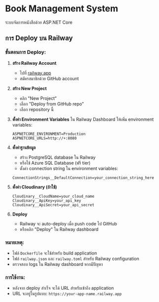 # Book Management System

ระบบจัดการหนังสือด้วย ASP.NET Core

## การ Deploy บน Railway

### ขั้นตอนการ Deploy:

1. **สร้าง Railway Account**
   - ไปที่ [railway.app](https://railway.app)
   - สมัครสมาชิกด้วย GitHub account

2. **สร้าง New Project**
   - คลิก "New Project"
   - เลือก "Deploy from GitHub repo"
   - เลือก repository นี้

3. **ตั้งค่า Environment Variables**
   ใน Railway Dashboard ให้เพิ่ม environment variables:
   ```
   ASPNETCORE_ENVIRONMENT=Production
   ASPNETCORE_URLS=http://+:8080
   ```

4. **ตั้งค่าฐานข้อมูล**
   - สร้าง PostgreSQL database ใน Railway
   - หรือใช้ Azure SQL Database (ฟรี tier)
   - ตั้งค่า connection string ใน environment variables:
   ```
   ConnectionStrings__DefaultConnection=your_connection_string_here
   ```

5. **ตั้งค่า Cloudinary (ถ้าใช้)**
   ```
   Cloudinary__CloudName=your_cloud_name
   Cloudinary__ApiKey=your_api_key
   Cloudinary__ApiSecret=your_api_secret
   ```

6. **Deploy**
   - Railway จะ auto-deploy เมื่อ push code ไป GitHub
   - หรือคลิก "Deploy" ใน Railway dashboard

### หมายเหตุ:
- ไฟล์ `Dockerfile` จะใช้สำหรับ build application
- ไฟล์ `railway.json` และ `railway.toml` สำหรับ Railway configuration
- ตรวจสอบ logs ใน Railway dashboard หากมีปัญหา

### การใช้งาน:
- หลังจาก deploy สำเร็จ จะได้ URL สำหรับเข้าถึง application
- URL จะอยู่ในรูปแบบ: `https://your-app-name.railway.app` 